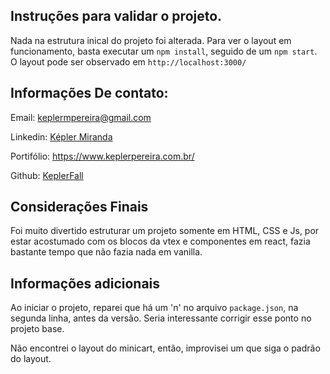 ## Instruções para validar o projeto.
Nada na estrutura inical do projeto foi alterada. Para ver o layout em funcionamento, basta executar um `npm install`, seguido de um `npm start`.
O layout pode ser observado em `http://localhost:3000/`


## Informações De  contato:
Email: [keplermpereira@gmail.com](mailto:keplermpereira@gmail.com)

Linkedin: [Képler Miranda](https://www.linkedin.com/in/keplerpereira/)

Portifólio: https://www.keplerpereira.com.br/

Github: [KeplerFall](https://github.com/KeplerFall)

## Considerações Finais
Foi muito divertido estruturar um projeto somente em HTML, CSS e Js, por estar acostumado com os blocos da vtex e componentes em react, fazia bastante tempo que não fazia nada em vanilla.

## Informações adicionais

Ao iniciar o projeto, reparei que há um 'n' no arquivo `package.json`, na segunda linha, antes da versão. Seria interessante corrigir esse ponto no projeto base.

Não encontrei o layout do minicart, então, improvisei um que siga o padrão do layout.